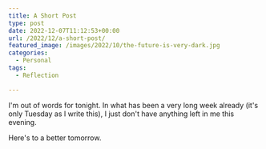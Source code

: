 ```yaml
---
title: A Short Post
type: post
date: 2022-12-07T11:12:53+00:00
url: /2022/12/a-short-post/
featured_image: /images/2022/10/the-future-is-very-dark.jpg
categories:
  - Personal
tags:
  - Reflection

---
```

I'm out of words for tonight. In what has been a very long week already (it's only Tuesday as I write this), I just don't have anything left in me this evening.

Here's to a better tomorrow.